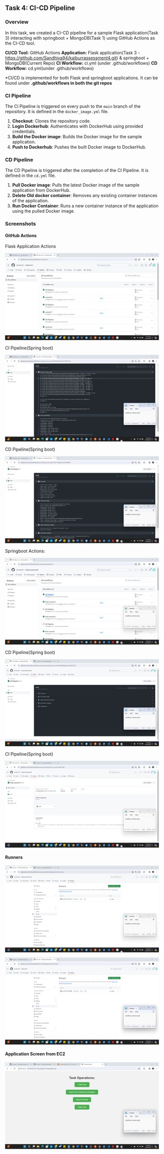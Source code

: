 ## Task 4: CI-CD Pipeline

### Overview

In this task, we created a CI-CD pipeline for a sample Flask application(Task 3) interacting with springboot + MongoDB(Task 1) using GitHub Actions as the CI-CD tool.

**CI/CD Tool:** GitHub Actions
**Application:** Flask application(Task 3 - https://github.com/Sandhiya94/kaiburrassessment4.git) & springboot + MongoDB(Current Repo)
**CI Workflow:** ci.yml (under .github/workflows)
**CD Workflow:** cd.yml(under .github/workflows)

*CI/CD is implemented for both Flask and springboot applications. It can be found under **.github/workflows in both the git repos**

### CI Pipeline

The CI Pipeline is triggered on every push to the `main` branch of the repository. It is defined in the `docker_image.yml` file. 

1. **Checkout**: Clones the repository code.
2. **Login Dockerhub**: Authenticates with DockerHub using provided credentials.
3. **Build the Docker image**: Builds the Docker image for the sample application.
4. **Push to Dockerhub**: Pushes the built Docker image to DockerHub.

### CD Pipeline

The CD Pipeline is triggered after the completion of the CI Pipeline. It is defined in the `cd.yml` file. 

1. **Pull Docker image**: Pulls the latest Docker image of the sample application from DockerHub.
2. **Delete Old docker container**: Removes any existing container instances of the application.
3. **Run Docker Container**: Runs a new container instance of the application using the pulled Docker image.

### Screenshots

#### GitHub Actions



Flask Application Actions

![image-20240320085754666](scr/image-20240320085754666.png)

CI Pipeline(Spring boot)

![image-20240320090205845](scr/image-20240320090205845.png)

CD Pipeline(Spring boot)

![image-20240320085952569](scr/image-20240320085952569.png)

Springboot Actions:

![image-20240320085712356](scr/image-20240320085712356.png)

CD Pipeline(Spring boot)

![image-20240320090441133](scr/image-20240320090441133.png)



CI Pipeline(Spring boot)

![image-20240320090537375](scr/image-20240320090537375.png)

#### Runners

![image-20240320090623403](scr/image-20240320090623403.png)

![image-20240320090652709](scr/image-20240320090652709.png)

#### Application Screen from EC2

![image-20240320090856483](scr/image-20240320090856483.png)

```

```

